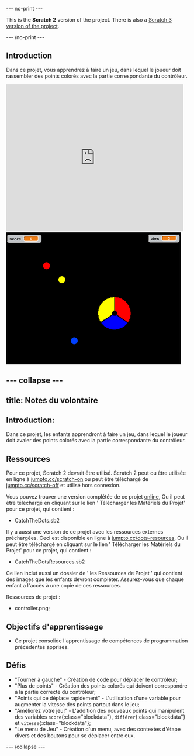 --- no-print ---

This is the **Scratch 2** version of the project. There is also a [Scratch 3 version of the project](https://projects.raspberrypi.org/fr-FR/projects/catch-the-dots).

--- /no-print ---

## Introduction

Dans ce projet, vous apprendrez à faire un jeu, dans lequel le joueur doit rassembler des points colorés avec la partie correspondante du contrôleur.

<div class="scratch-preview">
 <iframe allowtransparency="true" width="485" height="402" src="https://scratch.mit.edu/projects/embed/44942820/?autostart=false" frameborder="0"></iframe>
 <img src="images/dots-final.png">
</div>


--- collapse ---
---
title: Notes du volontaire
---


## Introduction:
Dans ce projet, les enfants apprendront à faire un jeu, dans lequel le joueur doit avaler des points colorés avec la partie correspondante du contrôleur.

## Ressources
Pour ce projet, Scratch 2 devrait être utilisé. Scratch 2 peut ou être utilisée en ligne à [jumpto.cc/scratch-on](http://jumpto.cc/scratch-on) ou peut être téléchargé de [jumpto.cc/scratch-off](http://jumpto.cc/scratch-off) et utilisé hors connexion.

Vous pouvez trouver une version complétée de ce projet <a href="http://scratch.mit.edu/projects/44942820/#editor">online</a>, Ou il peut être téléchargé en cliquant sur le lien ' Télécharger les Matériels du Projet' pour ce projet, qui contient :

+ CatchTheDots.sb2

Il y a aussi une version de ce projet avec les ressources externes préchargées. Ceci est disponible en ligne à [jumpto.cc/dots-resources](http://jumpto.cc/dots-resources), Ou il peut être téléchargé en cliquant sur le lien ' Télécharger les Matériels du Projet' pour ce projet, qui contient :

+ CatchTheDotsResources.sb2

Ce lien inclut aussi un dossier de ' les Ressources de Projet ' qui contient des images que les enfants devront compléter. Assurez-vous que chaque enfant a l'accès à une copie de ces ressources.

Ressources de projet :
+ controller.png;

## Objectifs d'apprentissage
+ Ce projet consolide l'apprentissage de compétences de programmation précédentes apprises.

## Défis
+ "Tourner à gauche" - Création de code pour déplacer le contrôleur;
+ "Plus de points" - Création des points colorés qui doivent correspondre à la partie correcte du contrôleur;
+ "Points qui ce déplace rapidement" - L'utilisation d'une variable pour augmenter la vitesse des points partout dans le jeu;
+ "Améliorez votre jeu!" - L'addition des nouveaux points qui manipulent des variables `score`{:class="blockdata"}, `différer`{:class="blockdata"} et `vitesse`{:class="blockdata"};
+ "Le menu de Jeu" - Création d'un menu, avec des contextes d'étape divers et des boutons pour se déplacer entre eux.

--- /collapse ---